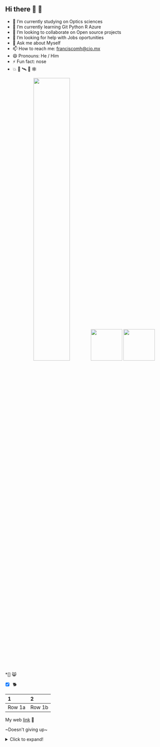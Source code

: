 ## Hi there 👋 🧒

 <!--
**IsraQuanDev/IsraQuanDev** is a ✨ _special_ ✨ repository because its `README.md` (this file) appears on your GitHub profile.

Here are some ideas to get you started:
--> 
 

- 🔭 I’m currently studying on Optics sciences
- 🌱 I’m currently learning Git Python R Azure
- 👯 I’m looking to collaborate on Open source projects
- 🤔 I’m looking for help with Jobs oportunities
- 💬 Ask me about Myself
- 📫 How to reach me: franciscomh@cio.mx
- 😄 Pronouns: He / Him
- ⚡ Fun fact: nose
- :boom: 👻 🛰️ 🏀 🕸️

<!-- START_SECTION: activiy-->
<div id="header" align="center">
   <img width = "48%" src="https://github-readme-stats.vercel.app/api?username=IsraQuanDev&show_icons=true&theme=radical" />
  <img src="https://media0.giphy.com/media/M9gbBd9nbDrOTu1Mqx/giphy.gif?cid=790b76113b50c80b80ec3bc6ffa295059abef0d13b0838a4&rid=giphy.gif&ct=s" width="100"/>
  <img src="https://media2.giphy.com/media/eUQe4sylGGrbRU5wvj/200w.webp" 
  width = "100"/>
</div>
<!-- END_SECTION: activiy-->
 
*[] 😸
 *[x] 🐕
 
 |1|2|
 |:--|:--|
 |Row 1a|Row 1b|
 
 My web [link](https://israquandev.github.io/my_launchx_blog/) 🚀
 
 ~Doesn't giving up~
 
 <details>
 <summary>Click to expand!</summary>
   ## More great tips! ....
     
    -item 1
    -item 2
 </details>
 

 


